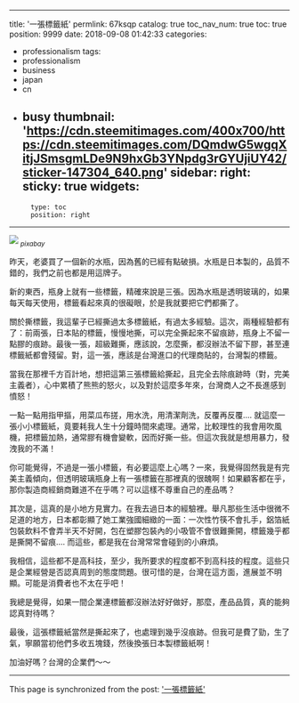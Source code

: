 
---
title: '一張標籤紙'
permlink: 67ksqp
catalog: true
toc_nav_num: true
toc: true
position: 9999
date: 2018-09-08 01:42:33
categories:
- professionalism
tags:
- professionalism
- business
- japan
- cn
- busy
thumbnail: 'https://cdn.steemitimages.com/400x700/https://cdn.steemitimages.com/DQmdwG5wgqXitjJSmsgmLDe9N9hxGb3YNpdg3rGYUjiUY42/sticker-147304_640.png'
sidebar:
    right:
        sticky: true
widgets:
    -
        type: toc
        position: right
---


![](https://cdn.steemitimages.com/400x700/https://cdn.steemitimages.com/DQmdwG5wgqXitjJSmsgmLDe9N9hxGb3YNpdg3rGYUjiUY42/sticker-147304_640.png)
<sub>*pixabay*</sub>

昨天，老婆買了一個新的水瓶，因為舊的已經有點破損。水瓶是日本製的，品質不錯的，我們之前也都是用這牌子。

新的東西，瓶身上就有一些標籤，精確來說是三張。因為水瓶是透明玻璃的，如果每天每天使用，標籤看起來真的很礙眼，於是我就要把它們都撕了。

關於撕標籤，我這輩子已經撕過太多標籤紙，有過太多經驗。這次，兩種經驗都有了：前兩張，日本貼的標籤，慢慢地撕，可以完全撕起來不留痕跡，瓶身上不留一點膠的痕跡。最後一張，超級難撕，應該說，怎麼撕，都沒辦法不留下膠，甚至連標籤紙都會殘留。對，這一張，應該是台灣進口的代理商貼的，台灣製的標籤。

當我在那裡千方百計地，想把這第三張標籤給撕起，且完全去除痕跡時（對，完美主義者），心中累積了熊熊的怒火，以及對於這麼多年來，台灣商人之不長進感到憤怒！

一點一點用指甲摳，用菜瓜布搓，用水洗，用清潔劑洗，反覆再反覆.... 就這麼一張小小標籤紙，竟要耗我人生十分鐘時間來處理。通常，比較理性的我會用吹風機，把標籤加熱，通常膠有機會變軟，因而好撕一些。但這次我就是想用暴力，發洩我的不滿！

你可能覺得，不過是一張小標籤，有必要這麼上心嗎？一來，我覺得固然我是有完美主義傾向，但透明玻璃瓶身上有一張標籤在那裡真的很醜啊！如果顧客都在乎，那你製造商經銷商難道不在乎嗎？可以這樣不尊重自己的產品嗎？

其次是，這真的是小地方見實力。在我去過日本的經驗裡。舉凡那些生活中很微不足道的地方，日本都彰顯了她工業強國細緻的一面：一次性竹筷不會扎手，鋁箔紙包裝飲料不會弄半天不好開，包在塑膠包裝內的小吸管不會很難撕開，標籤幾乎都是撕開不留痕.... 而這些，都是我在台灣常常會碰到的小麻煩。

我相信，這些都不是高科技，至少，我所要求的程度都不到高科技的程度。這些只是企業經營是否認真周到的態度問題。很可惜的是，台灣在這方面，進展並不明顯。可能是消費者也不太在乎吧！

我總是覺得，如果一間企業連標籤都沒辦法好好做好，那麼，產品品質，真的能夠認真對待嗎？

最後，這張標籤紙當然是撕起來了，也處理到幾乎沒痕跡。但我可是費了勁，生了氣，寧願當初他們多收五塊錢，然後換張日本製標籤紙啊！

加油好嗎？台灣的企業們～～



- - -

This page is synchronized from the post: ['一張標籤紙'](https://steemit.com/@deanliu/67ksqp)
